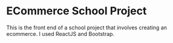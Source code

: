 # ECommerce School Project

This is the front end of a school project that involves creating an ecommerce.
I used ReactJS and Bootstrap.
